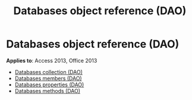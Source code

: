 ﻿---
title: Databases object reference (DAO)
TOCTitle: Databases Object
ms:assetid: e9728dde-303c-44fd-ba8c-0e5773cfd0e7
ms:mtpsurl: https://msdn.microsoft.com/library/Dn125983(v=office.15)
ms:contentKeyID: 52074854
ms.date: 09/18/2015
mtps_version: v=office.15
---

# Databases object reference (DAO)

**Applies to**: Access 2013, Office 2013

- [Databases collection (DAO)](databases-collection-dao.md)
- [Databases members (DAO)](databases-members-dao.md)
- [Databases properties (DAO)](databases-properties-dao.md)
- [Databases methods (DAO)](databases-methods-dao.md)

